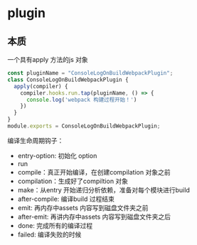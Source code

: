 # plugin

## 本质

一个具有apply 方法的js 对象

```js
const pluginName = "ConsoleLogOnBuildWebpackPlugin";
class ConsoleLogOnBuildWebpackPlugin {
  apply(compiler) {
    compiler.hooks.run.tap(pluginName, () => {
      console.log('webpack 构建过程开始！')
    })
  }
}
module.exports = ConsoleLogOnBuildWebpackPlugin;
```

编译生命周期钩子：

+ entry-option: 初始化 option
+ run
+ compile：真正开始编译，在创建compilation 对象之前
+ compilation：生成好了compiltion 对象
+ make：从entry 开始递归分析依赖，准备对每个模块进行build
+ after-compile: 编译build 过程结束
+ emit: 再内存中assets 内容写到磁盘文件夹之前
+ after-emit: 再讲内存中assets 内容写到磁盘文件夹之后
+ done: 完成所有的编译过程
+ failed: 编译失败的时候
